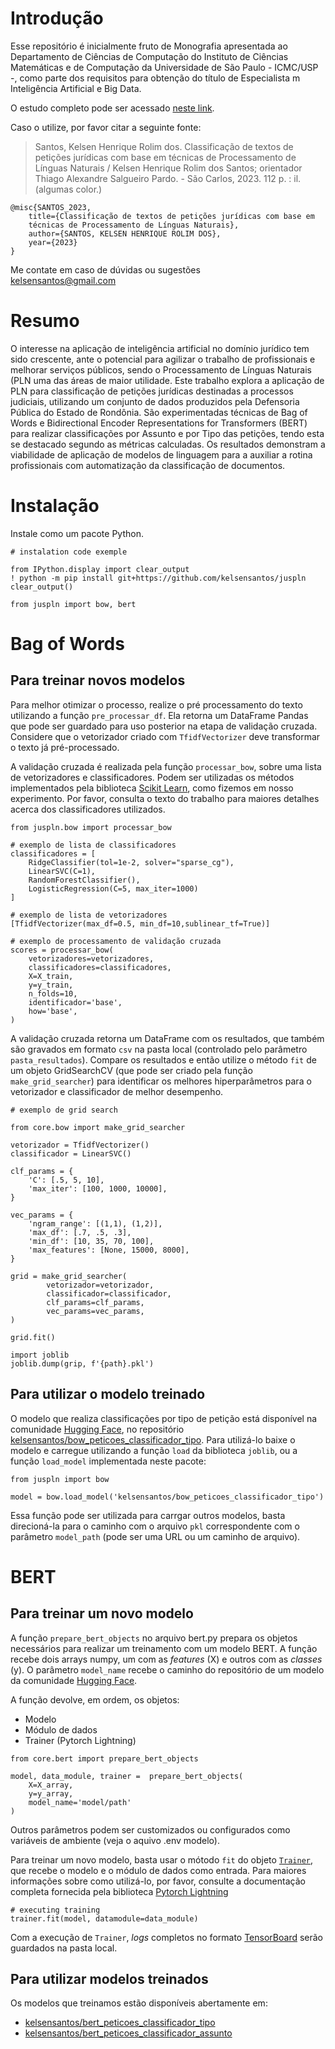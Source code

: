 
# Introdução

Esse repositório é inicialmente fruto de Monografia apresentada ao Departamento de
Ciências de Computação do Instituto de Ciências Matemáticas e de Computação 
da Universidade de São Paulo - ICMC/USP -, como parte dos requisitos para
obtenção do título de Especialista m Inteligência Artificial e Big Data. 

O estudo completo pode ser acessado
[neste link](https://drive.google.com/file/d/1BXzXhQVzZWz0B4ROfOmDHfm1KuLw__jp/view?usp=sharing).

Caso o utilize, por favor citar a seguinte fonte:

> Santos, Kelsen Henrique Rolim dos. Classificação de textos de petições jurídicas
com base em técnicas de Processamento de Línguas Naturais / 
Kelsen Henrique Rolim dos Santos; orientador Thiago Alexandre Salgueiro Pardo. -
São Carlos, 2023. 112 p. : il. (algumas color.)

```
@misc{SANTOS_2023, 
    title={Classificação de textos de petições jurídicas com base em
    técnicas de Processamento de Línguas Naturais},
    author={SANTOS, KELSEN HENRIQUE ROLIM DOS},
    year={2023}
} 
```

Me contate em caso de dúvidas ou sugestões  
[kelsensantos@gmail.com](mailto:kelsensantos@gmail.com)


# Resumo

O interesse na aplicação de inteligência artificial no domínio jurídico tem sido
crescente, ante o potencial para agilizar o trabalho de profissionais e melhorar
serviços públicos, sendo o Processamento de Línguas Naturais (PLN uma das áreas
de maior utilidade. Este trabalho explora a aplicação de PLN para classificação
de petições jurídicas destinadas a processos judiciais, utilizando um conjunto
de dados produzidos pela Defensoria Pública do Estado de Rondônia. São
experimentadas técnicas de Bag of Words e Bidirectional Encoder Representations
for Transformers (BERT) para realizar classificações por Assunto e por Tipo
das petições, tendo esta se destacado segundo as métricas calculadas. Os resultados
demonstram a viabilidade de aplicação de modelos de linguagem para a auxiliar
a rotina profissionais com automatização da classificação de documentos.

# Instalação

Instale como um pacote Python.

```
# instalation code exemple

from IPython.display import clear_output
! python -m pip install git+https://github.com/kelsensantos/juspln
clear_output()

from juspln import bow, bert

```

# Bag of Words

## Para treinar novos modelos

Para melhor otimizar o processo, realize o pré processamento do texto utilizando a 
função ```pre_processar_df```. Ela retorna um DataFrame Pandas que pode ser guardado 
para uso posterior na etapa de validação cruzada. Considere que o vetorizador criado 
com ```TfidfVectorizer``` deve transformar o texto já pré-processado.

A validação cruzada é realizada pela função ```processar_bow```, sobre uma lista 
de vetorizadores e classificadores. Podem ser utilizadas os métodos implementados pela 
biblioteca [Scikit Learn](https://scikit-learn.org/stable/), como fizemos em nosso
experimento. Por favor, consulta o texto do trabalho para maiores detalhes acerca dos 
classificadores utilizados.

```
from juspln.bow import processar_bow

# exemplo de lista de classificadores
classificadores = [
    RidgeClassifier(tol=1e-2, solver="sparse_cg"),
    LinearSVC(C=1),
    RandomForestClassifier(),
    LogisticRegression(C=5, max_iter=1000)
]

# exemplo de lista de vetorizadores
[TfidfVectorizer(max_df=0.5, min_df=10,sublinear_tf=True)]

# exemplo de processamento de validação cruzada
scores = processar_bow(
    vetorizadores=vetorizadores,
    classificadores=classificadores,
    X=X_train,
    y=y_train,
    n_folds=10,
    identificador='base',
    how='base',
)
```

A validação cruzada retorna um DataFrame com os resultados, que também são gravados 
em formato ```csv``` na pasta local (controlado pelo parâmetro ```pasta_resultados```). Compare os resultados e então utilize o método 
```fit``` de um objeto GridSearchCV (que pode ser criado pela função 
```make_grid_searcher```) para identificar os melhores hiperparâmetros para
o vetorizador e classificador de melhor desempenho.  

````
# exemplo de grid search

from core.bow import make_grid_searcher

vetorizador = TfidfVectorizer()
classificador = LinearSVC()

clf_params = {
    'C': [.5, 5, 10],
    'max_iter': [100, 1000, 10000],
}

vec_params = {
    'ngram_range': [(1,1), (1,2)],
    'max_df': [.7, .5, .3],
    'min_df': [10, 35, 70, 100],
    'max_features': [None, 15000, 8000],
}

grid = make_grid_searcher(
        vetorizador=vetorizador,
        classificador=classificador,
        clf_params=clf_params,
        vec_params=vec_params,
)

grid.fit()

import joblib
joblib.dump(grip, f'{path}.pkl')
````

## Para utilizar o modelo treinado

O modelo que realiza classificações por tipo de petição está disponível na comunidade
[Hugging Face](https://huggingface.co/), no repositório 
[kelsensantos/bow_peticoes_classificador_tipo](https://huggingface.co/kelsensantos/bow_peticoes_classificador_tipo).
Para utilizá-lo baixe o modelo e carregue utilizando a função ```load``` da biblioteca 
```joblib```, ou a função ```load_model``` implementada neste pacote:

````
from juspln import bow

model = bow.load_model('kelsensantos/bow_peticoes_classificador_tipo')
````

Essa função pode ser utilizada para carrgar outros modelos, basta direcioná-la para
o caminho com o arquivo ```pkl``` correspondente com o parâmetro ```model_path``` 
(pode ser uma URL ou um caminho de arquivo).

# BERT

## Para treinar um novo modelo

A função ```prepare_bert_objects``` no arquivo bert.py prepara os objetos necessários 
para realizar um treinamento com um modelo BERT. A função recebe dois arrays numpy, um com as _features_ (X) e outros com as _classes_ (y).
O parâmetro ```model_name``` recebe o caminho do repositório de um modelo da comunidade 
[Hugging Face](https://huggingface.co/). 

A função devolve, em ordem, os objetos:
* Modelo
* Módulo de dados
* Trainer (Pytorch Lightning)

```
from core.bert import prepare_bert_objects

model, data_module, trainer =  prepare_bert_objects(
    X=X_array, 
    y=y_array, 
    model_name='model/path'
)
```

Outros parâmetros podem ser customizados ou
configurados como variáveis de ambiente (veja o aquivo .env modelo).

Para treinar um novo modelo, basta usar o mótodo ```fit``` do objeto [```Trainer```](https://lightning.ai/docs/pytorch/stable/api/lightning.pytorch.trainer.trainer.Trainer.html#lightning.pytorch.trainer.trainer.Trainer),
que recebe o modelo e o módulo de dados como entrada.  Para maiores informações sobre 
como utilizá-lo, por favor, consulte a documentação completa fornecida pela 
biblioteca [Pytorch Lightning](https://lightning.ai/docs/pytorch/latest/)


```
# executing training
trainer.fit(model, datamodule=data_module)
```

Com a execução de ```Trainer```, _logs_ completos no formato
[TensorBoard](https://www.tensorflow.org/) serão guardados na pasta local.


## Para utilizar modelos treinados

Os modelos que treinamos estão disponíveis abertamente em:
* [kelsensantos/bert_peticoes_classificador_tipo](https://huggingface.co/kelsensantos/bert_peticoes_classificador_tipo)
* [kelsensantos/bert_peticoes_classificador_assunto](https://huggingface.co/kelsensantos/bert_peticoes_classificador_assunto)



